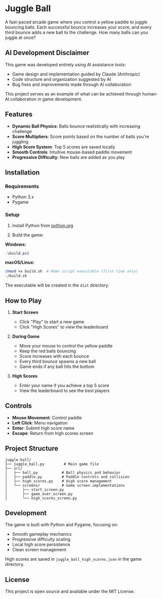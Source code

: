 # Juggle Ball

A fast-paced arcade game where you control a yellow paddle to juggle bouncing balls. Each successful bounce increases your score, and every third bounce adds a new ball to the challenge. How many balls can you juggle at once?

## AI Development Disclaimer

This game was developed entirely using AI assistance tools:
- Game design and implementation guided by Claude (Anthropic)
- Code structure and organization suggested by AI
- Bug fixes and improvements made through AI collaboration

This project serves as an example of what can be achieved through human-AI collaboration in game development.

## Features

- **Dynamic Ball Physics**: Balls bounce realistically with increasing challenge
- **Score Multipliers**: Score points based on the number of balls you're juggling
- **High Score System**: Top 5 scores are saved locally
- **Smooth Controls**: Intuitive mouse-based paddle movement
- **Progressive Difficulty**: New balls are added as you play

## Installation

### Requirements
- Python 3.x
- Pygame

### Setup

1. Install Python from [python.org](https://python.org)

2. Build the game:

**Windows:**
```powershell
.\build.ps1
```

**macOS/Linux:**
```bash
chmod +x build.sh  # Make script executable (first time only)
./build.sh
```

The executable will be created in the `dist` directory.

## How to Play

1. **Start Screen**
   - Click "Play" to start a new game
   - Click "High Scores" to view the leaderboard

2. **During Game**
   - Move your mouse to control the yellow paddle
   - Keep the red balls bouncing
   - Score increases with each bounce
   - Every third bounce spawns a new ball
   - Game ends if any ball hits the bottom

3. **High Scores**
   - Enter your name if you achieve a top 5 score
   - View the leaderboard to see the best players

## Controls

- **Mouse Movement**: Control paddle
- **Left Click**: Menu navigation
- **Enter**: Submit high score name
- **Escape**: Return from high scores screen

## Project Structure

```
juggle-ball/
├── juggle_ball.py         # Main game file
├── src/
│   ├── ball.py           # Ball physics and behavior
│   ├── paddle.py         # Paddle controls and collision
│   ├── high_scores.py    # High score management
│   └── screens/          # Game screen implementations
│       ├── start_screen.py
│       ├── game_over_screen.py
│       └── high_scores_screen.py
```

## Development

The game is built with Python and Pygame, focusing on:
- Smooth gameplay mechanics
- Progressive difficulty scaling
- Local high score persistence
- Clean screen management

High scores are saved in `juggle_ball_high_scores.json` in the game directory.

## License

This project is open source and available under the MIT License. 
